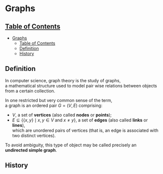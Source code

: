 # Graphs

## [Table of Contents](#table-of-contents)

- [Graphs](#graphs)
  - [Table of Contents](#table-of-contents)
  - [Definition](#definition)
  - [History](#history)

## Definition

In computer science, graph theory is the study of graphs,  
a mathematical structure used to model pair wise relations between objects from a certain collection.

In one restricted but very common sense of the term,  
a graph is an ordered pair $G = (V,E)$ comprising:

- $V$, a set of **vertices** (also called **nodes** or **points**);
- ${\displaystyle E\subseteq \{\{x,y\}\mid x,y\in V\;{\textrm {and}}\;x\neq y\}}$, a set of **edges** (also called **links** or **lines**),  
which are unordered pairs of vertices (that is, an edge is associated with two distinct vertices).

To avoid ambiguity, this type of object may be called precisely an **undirected simple graph**.

## History
